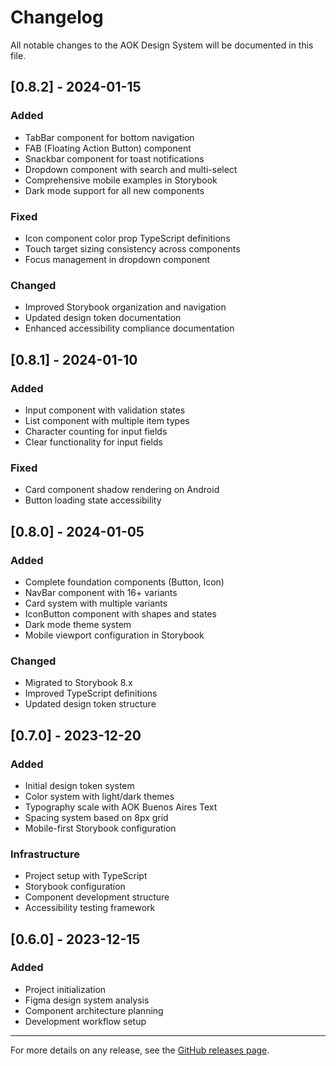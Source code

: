 # Changelog

All notable changes to the AOK Design System will be documented in this file.

## [0.8.2] - 2024-01-15

### Added
- TabBar component for bottom navigation
- FAB (Floating Action Button) component
- Snackbar component for toast notifications  
- Dropdown component with search and multi-select
- Comprehensive mobile examples in Storybook
- Dark mode support for all new components

### Fixed
- Icon component color prop TypeScript definitions
- Touch target sizing consistency across components
- Focus management in dropdown component

### Changed
- Improved Storybook organization and navigation
- Updated design token documentation
- Enhanced accessibility compliance documentation

## [0.8.1] - 2024-01-10

### Added
- Input component with validation states
- List component with multiple item types
- Character counting for input fields
- Clear functionality for input fields

### Fixed
- Card component shadow rendering on Android
- Button loading state accessibility

## [0.8.0] - 2024-01-05

### Added
- Complete foundation components (Button, Icon)
- NavBar component with 16+ variants
- Card system with multiple variants
- IconButton component with shapes and states
- Dark mode theme system
- Mobile viewport configuration in Storybook

### Changed
- Migrated to Storybook 8.x
- Improved TypeScript definitions
- Updated design token structure

## [0.7.0] - 2023-12-20

### Added
- Initial design token system
- Color system with light/dark themes
- Typography scale with AOK Buenos Aires Text
- Spacing system based on 8px grid
- Mobile-first Storybook configuration

### Infrastructure
- Project setup with TypeScript
- Storybook configuration
- Component development structure
- Accessibility testing framework

## [0.6.0] - 2023-12-15

### Added
- Project initialization
- Figma design system analysis
- Component architecture planning
- Development workflow setup

---

For more details on any release, see the [GitHub releases page](https://github.com/aok/design-system/releases). 